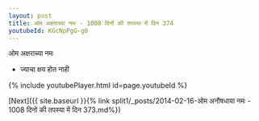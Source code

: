 ```yaml
---
layout: post
title: ओम अक्षराच्या नमः - 1008 दिनों की तपस्या में दिन 374
youtubeId: KGcNpPgG-g0
---
```

 
 
 ओम अक्षराच्या नमः  
 
 -  ज्याचा क्षय होत नाही 
 
  
 
  
 
 
 
 
 
 


{% include youtubePlayer.html id=page.youtubeId %}
 
[Next]({{ site.baseurl }}{% link  split1/_posts/2014-02-16-ओम अनौषधाया नमः - 1008 दिनों की तपस्या में दिन 373.md%})
 
